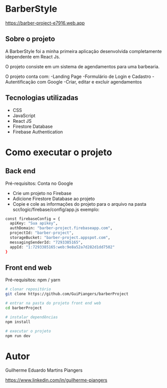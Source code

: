 # BarberStyle

https://barber-project-e7916.web.app

## Sobre o projeto

A BarberStyle foi a minha primeira aplicação desenvolvida completamente idependente em React Js. 

O projeto consiste em um sistema de agendamentos para uma barbearia.

O projeto conta com:
-Landing Page
-Formulário de Login e Cadastro
-Autentificação com Google
-Criar, editar e excluir agendamentos

## Tecnologias utilizadas
- CSS
- JavaScript
- React JS
- Firestore Database
- Firebase Authentication

# Como executar o projeto

## Back end
Pré-requisitos: Conta no Google

- Crie um projeto no Firebase
- Adicione Firestore Database ao projeto
- Copie e cole as informações do projeto para o arquivo na pasta scr/logic/firebase/config/app.js
  exemplo:
```bash
const firebaseConfig = {
  apiKey: "Sua apikey",
  authDomain: "barber-project.firebaseapp.com",
  projectId: "barber-project",
  storageBucket: "barber-project.appspot.com",
  messagingSenderId: "7293385165",
  appId: "1:7293385165:web:9e8a52a7d282d1dd7502"
}
```

## Front end web
Pré-requisitos: npm / yarn

```bash
# clonar repositório
git clone https://github.com/GuiPiangers/barberProject

# entrar na pasta do projeto front end web
cd barberProject

# instalar dependências
npm install

# executar o projeto
npm run dev
```

# Autor

Guilherme Eduardo Martins Piangers

https://www.linkedin.com/in/guilherme-piangers

